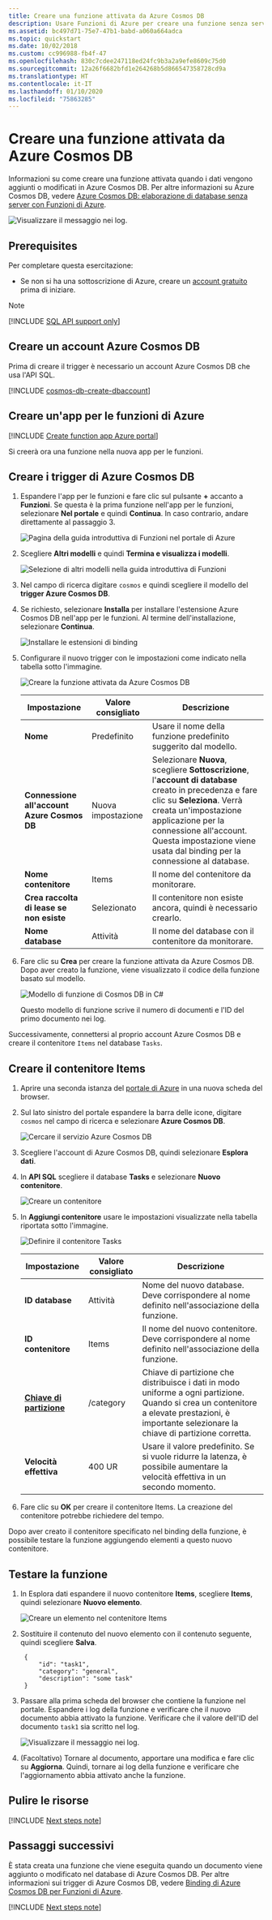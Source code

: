 ```yaml
---
title: Creare una funzione attivata da Azure Cosmos DB
description: Usare Funzioni di Azure per creare una funzione senza server che viene richiamata quando vengono aggiunti i dati al database in Azure Cosmos DB.
ms.assetid: bc497d71-75e7-47b1-babd-a060a664adca
ms.topic: quickstart
ms.date: 10/02/2018
ms.custom: cc996988-fb4f-47
ms.openlocfilehash: 830c7cdee247118ed24fc9b3a2a9efe8609c75d0
ms.sourcegitcommit: 12a26f6682bfd1e264268b5d866547358728cd9a
ms.translationtype: HT
ms.contentlocale: it-IT
ms.lasthandoff: 01/10/2020
ms.locfileid: "75863285"
---
```

# <a name="create-a-function-triggered-by-azure-cosmos-db"></a>Creare una funzione attivata da Azure Cosmos DB

Informazioni su come creare una funzione attivata quando i dati vengono aggiunti o modificati in Azure Cosmos DB. Per altre informazioni su Azure Cosmos DB, vedere [Azure Cosmos DB: elaborazione di database senza server con Funzioni di Azure](../cosmos-db/serverless-computing-database.md).

![Visualizzare il messaggio nei log.](./media/functions-create-cosmos-db-triggered-function/quickstart-completed.png)

## <a name="prerequisites"></a>Prerequisites

Per completare questa esercitazione:

+ Se non si ha una sottoscrizione di Azure, creare un [account gratuito](https://azure.microsoft.com/free/?WT.mc_id=A261C142F) prima di iniziare.

> [!NOTE]
> [!INCLUDE [SQL API support only](../../includes/functions-cosmosdb-sqlapi-note.md)]

## <a name="create-an-azure-cosmos-db-account"></a>Creare un account Azure Cosmos DB

Prima di creare il trigger è necessario un account Azure Cosmos DB che usa l'API SQL.

[!INCLUDE [cosmos-db-create-dbaccount](../../includes/cosmos-db-create-dbaccount.md)]

## <a name="create-an-azure-function-app"></a>Creare un'app per le funzioni di Azure

[!INCLUDE [Create function app Azure portal](../../includes/functions-create-function-app-portal.md)]

Si creerà ora una funzione nella nuova app per le funzioni.

<a name="create-function"></a>

## <a name="create-azure-cosmos-db-trigger"></a>Creare i trigger di Azure Cosmos DB

1. Espandere l'app per le funzioni e fare clic sul pulsante **+** accanto a **Funzioni**. Se questa è la prima funzione nell'app per le funzioni, selezionare **Nel portale** e quindi **Continua**. In caso contrario, andare direttamente al passaggio 3.

   ![Pagina della guida introduttiva di Funzioni nel portale di Azure](./media/functions-create-cosmos-db-triggered-function/function-app-quickstart-choose-portal.png)

1. Scegliere **Altri modelli** e quindi **Termina e visualizza i modelli**.

    ![Selezione di altri modelli nella guida introduttiva di Funzioni](./media/functions-create-cosmos-db-triggered-function/add-first-function.png)

1. Nel campo di ricerca digitare `cosmos` e quindi scegliere il modello del **trigger Azure Cosmos DB**.

1. Se richiesto, selezionare **Installa** per installare l'estensione Azure Cosmos DB nell'app per le funzioni. Al termine dell'installazione, selezionare **Continua**.

    ![Installare le estensioni di binding](./media/functions-create-cosmos-db-triggered-function/functions-create-cosmos-db-trigger-portal.png)

1. Configurare il nuovo trigger con le impostazioni come indicato nella tabella sotto l'immagine.

    ![Creare la funzione attivata da Azure Cosmos DB](./media/functions-create-cosmos-db-triggered-function/functions-cosmosdb-trigger-settings.png)

    | Impostazione      | Valore consigliato  | Descrizione                                |
    | ------------ | ---------------- | ------------------------------------------ |
    | **Nome** | Predefinito | Usare il nome della funzione predefinito suggerito dal modello.|
    | **Connessione all'account Azure Cosmos DB** | Nuova impostazione | Selezionare **Nuova**, scegliere **Sottoscrizione**, l'**account di database** creato in precedenza e fare clic su **Seleziona**. Verrà creata un'impostazione applicazione per la connessione all'account. Questa impostazione viene usata dal binding per la connessione al database. |
    | **Nome contenitore** | Items | Il nome del contenitore da monitorare. |
    | **Crea raccolta di lease se non esiste** | Selezionato | Il contenitore non esiste ancora, quindi è necessario crearlo. |
    | **Nome database** | Attività | Il nome del database con il contenitore da monitorare. |

1. Fare clic su **Crea** per creare la funzione attivata da Azure Cosmos DB. Dopo aver creato la funzione, viene visualizzato il codice della funzione basato sul modello.  

    ![Modello di funzione di Cosmos DB in C#](./media/functions-create-cosmos-db-triggered-function/function-cosmosdb-template.png)

    Questo modello di funzione scrive il numero di documenti e l'ID del primo documento nei log.

Successivamente, connettersi al proprio account Azure Cosmos DB e creare il contenitore `Items` nel database `Tasks`.

## <a name="create-the-items-container"></a>Creare il contenitore Items

1. Aprire una seconda istanza del [portale di Azure](https://portal.azure.com) in una nuova scheda del browser.

1. Sul lato sinistro del portale espandere la barra delle icone, digitare `cosmos` nel campo di ricerca e selezionare **Azure Cosmos DB**.

    ![Cercare il servizio Azure Cosmos DB](./media/functions-create-cosmos-db-triggered-function/functions-search-cosmos-db.png)

1. Scegliere l'account di Azure Cosmos DB, quindi selezionare **Esplora dati**. 

1. In **API SQL** scegliere il database **Tasks** e selezionare **Nuovo contenitore**.

    ![Creare un contenitore](./media/functions-create-cosmos-db-triggered-function/cosmosdb-create-container.png)

1. In **Aggiungi contenitore** usare le impostazioni visualizzate nella tabella riportata sotto l'immagine. 

    ![Definire il contenitore Tasks](./media/functions-create-cosmos-db-triggered-function/cosmosdb-create-container2.png)

    | Impostazione|Valore consigliato|Descrizione |
    | ---|---|--- |
    | **ID database** | Attività |Nome del nuovo database. Deve corrispondere al nome definito nell'associazione della funzione. |
    | **ID contenitore** | Items | Il nome del nuovo contenitore. Deve corrispondere al nome definito nell'associazione della funzione.  |
    | **[Chiave di partizione](../cosmos-db/partition-data.md)** | /category|Chiave di partizione che distribuisce i dati in modo uniforme a ogni partizione. Quando si crea un contenitore a elevate prestazioni, è importante selezionare la chiave di partizione corretta. | 
    | **Velocità effettiva** |400 UR| Usare il valore predefinito. Se si vuole ridurre la latenza, è possibile aumentare la velocità effettiva in un secondo momento. |    

1. Fare clic su **OK** per creare il contenitore Items. La creazione del contenitore potrebbe richiedere del tempo.

Dopo aver creato il contenitore specificato nel binding della funzione, è possibile testare la funzione aggiungendo elementi a questo nuovo contenitore.

## <a name="test-the-function"></a>Testare la funzione

1. In Esplora dati espandere il nuovo contenitore **Items**, scegliere **Items**, quindi selezionare **Nuovo elemento**.

    ![Creare un elemento nel contenitore Items](./media/functions-create-cosmos-db-triggered-function/create-item-in-container.png)

1. Sostituire il contenuto del nuovo elemento con il contenuto seguente, quindi scegliere **Salva**.

        {
            "id": "task1",
            "category": "general",
            "description": "some task"
        }

1. Passare alla prima scheda del browser che contiene la funzione nel portale. Espandere i log della funzione e verificare che il nuovo documento abbia attivato la funzione. Verificare che il valore dell'ID del documento `task1` sia scritto nel log. 

    ![Visualizzare il messaggio nei log.](./media/functions-create-cosmos-db-triggered-function/functions-cosmosdb-trigger-view-logs.png)

1. (Facoltativo) Tornare al documento, apportare una modifica e fare clic su **Aggiorna**. Quindi, tornare ai log della funzione e verificare che l'aggiornamento abbia attivato anche la funzione.

## <a name="clean-up-resources"></a>Pulire le risorse

[!INCLUDE [Next steps note](../../includes/functions-quickstart-cleanup.md)]

## <a name="next-steps"></a>Passaggi successivi

È stata creata una funzione che viene eseguita quando un documento viene aggiunto o modificato nel database di Azure Cosmos DB. Per altre informazioni sui trigger di Azure Cosmos DB, vedere [Binding di Azure Cosmos DB per Funzioni di Azure](functions-bindings-cosmosdb.md).

[!INCLUDE [Next steps note](../../includes/functions-quickstart-next-steps.md)]
